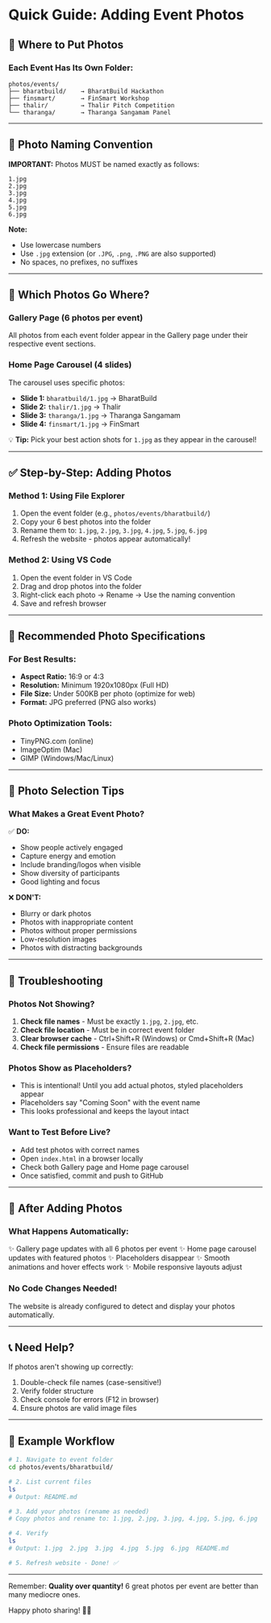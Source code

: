 # Quick Guide: Adding Event Photos

## 📸 Where to Put Photos

### Each Event Has Its Own Folder:
```
photos/events/
├── bharatbuild/    → BharatBuild Hackathon
├── finsmart/       → FinSmart Workshop
├── thalir/         → Thalir Pitch Competition
└── tharanga/       → Tharanga Sangamam Panel
```

---

## 📝 Photo Naming Convention

**IMPORTANT:** Photos MUST be named exactly as follows:

```
1.jpg
2.jpg
3.jpg
4.jpg
5.jpg
6.jpg
```

**Note:** 
- Use lowercase numbers
- Use `.jpg` extension (or `.JPG`, `.png`, `.PNG` are also supported)
- No spaces, no prefixes, no suffixes

---

## 🎯 Which Photos Go Where?

### Gallery Page (6 photos per event)
All photos from each event folder appear in the Gallery page under their respective event sections.

### Home Page Carousel (4 slides)
The carousel uses specific photos:
- **Slide 1:** `bharatbuild/1.jpg` → BharatBuild
- **Slide 2:** `thalir/1.jpg` → Thalir  
- **Slide 3:** `tharanga/1.jpg` → Tharanga Sangamam
- **Slide 4:** `finsmart/1.jpg` → FinSmart

💡 **Tip:** Pick your best action shots for `1.jpg` as they appear in the carousel!

---

## ✅ Step-by-Step: Adding Photos

### Method 1: Using File Explorer
1. Open the event folder (e.g., `photos/events/bharatbuild/`)
2. Copy your 6 best photos into the folder
3. Rename them to: `1.jpg`, `2.jpg`, `3.jpg`, `4.jpg`, `5.jpg`, `6.jpg`
4. Refresh the website - photos appear automatically!

### Method 2: Using VS Code
1. Open the event folder in VS Code
2. Drag and drop photos into the folder
3. Right-click each photo → Rename → Use the naming convention
4. Save and refresh browser

---

## 📐 Recommended Photo Specifications

### For Best Results:
- **Aspect Ratio:** 16:9 or 4:3
- **Resolution:** Minimum 1920x1080px (Full HD)
- **File Size:** Under 500KB per photo (optimize for web)
- **Format:** JPG preferred (PNG also works)

### Photo Optimization Tools:
- TinyPNG.com (online)
- ImageOptim (Mac)
- GIMP (Windows/Mac/Linux)

---

## 🎨 Photo Selection Tips

### What Makes a Great Event Photo?

✅ **DO:**
- Show people actively engaged
- Capture energy and emotion
- Include branding/logos when visible
- Show diversity of participants
- Good lighting and focus

❌ **DON'T:**
- Blurry or dark photos
- Photos with inappropriate content
- Photos without proper permissions
- Low-resolution images
- Photos with distracting backgrounds

---

## 🔧 Troubleshooting

### Photos Not Showing?
1. **Check file names** - Must be exactly `1.jpg`, `2.jpg`, etc.
2. **Check file location** - Must be in correct event folder
3. **Clear browser cache** - Ctrl+Shift+R (Windows) or Cmd+Shift+R (Mac)
4. **Check file permissions** - Ensure files are readable

### Photos Show as Placeholders?
- This is intentional! Until you add actual photos, styled placeholders appear
- Placeholders say "Coming Soon" with the event name
- This looks professional and keeps the layout intact

### Want to Test Before Live?
- Add test photos with correct names
- Open `index.html` in a browser locally
- Check both Gallery page and Home page carousel
- Once satisfied, commit and push to GitHub

---

## 🚀 After Adding Photos

### What Happens Automatically:
✨ Gallery page updates with all 6 photos per event
✨ Home page carousel updates with featured photos
✨ Placeholders disappear
✨ Smooth animations and hover effects work
✨ Mobile responsive layouts adjust

### No Code Changes Needed!
The website is already configured to detect and display your photos automatically.

---

## 📞 Need Help?

If photos aren't showing up correctly:
1. Double-check file names (case-sensitive!)
2. Verify folder structure
3. Check console for errors (F12 in browser)
4. Ensure photos are valid image files

---

## 🎉 Example Workflow

```bash
# 1. Navigate to event folder
cd photos/events/bharatbuild/

# 2. List current files
ls
# Output: README.md

# 3. Add your photos (rename as needed)
# Copy photos and rename to: 1.jpg, 2.jpg, 3.jpg, 4.jpg, 5.jpg, 6.jpg

# 4. Verify
ls
# Output: 1.jpg  2.jpg  3.jpg  4.jpg  5.jpg  6.jpg  README.md

# 5. Refresh website - Done! ✅
```

---

Remember: **Quality over quantity!** 6 great photos per event are better than many mediocre ones.

Happy photo sharing! 📸✨

